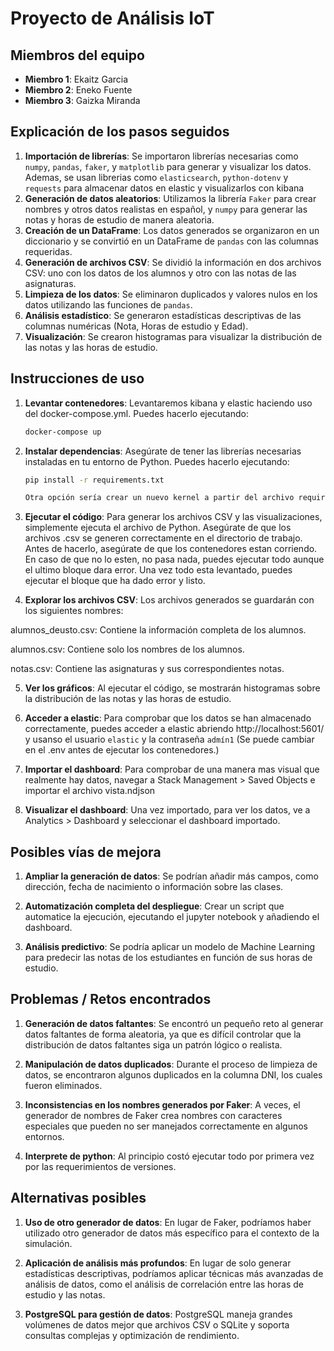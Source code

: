 # Proyecto de Análisis IoT

## Miembros del equipo
- **Miembro 1**: Ekaitz Garcia
- **Miembro 2**: Eneko Fuente
- **Miembro 3**: Gaizka Miranda

## Explicación de los pasos seguidos

1. **Importación de librerías**: Se importaron librerías necesarias como `numpy`, `pandas`, `faker`, y `matplotlib` para generar y visualizar los datos. Ademas, se usan librerias como `elasticsearch`, `python-dotenv` y `requests` para almacenar datos en elastic y visualizarlos con kibana
2. **Generación de datos aleatorios**: Utilizamos la librería `Faker` para crear nombres y otros datos realistas en español, y `numpy` para generar las notas y horas de estudio de manera aleatoria.
3. **Creación de un DataFrame**: Los datos generados se organizaron en un diccionario y se convirtió en un DataFrame de `pandas` con las columnas requeridas.
4. **Generación de archivos CSV**: Se dividió la información en dos archivos CSV: uno con los datos de los alumnos y otro con las notas de las asignaturas.
5. **Limpieza de los datos**: Se eliminaron duplicados y valores nulos en los datos utilizando las funciones de `pandas`.
6. **Análisis estadístico**: Se generaron estadísticas descriptivas de las columnas numéricas (Nota, Horas de estudio y Edad).
7. **Visualización**: Se crearon histogramas para visualizar la distribución de las notas y las horas de estudio.

## Instrucciones de uso

1. **Levantar contenedores**: Levantaremos kibana y elastic haciendo uso del docker-compose.yml. Puedes hacerlo ejecutando:
   ```bash
   docker-compose up

2. **Instalar dependencias**: Asegúrate de tener las librerías necesarias instaladas en tu entorno de Python. Puedes hacerlo ejecutando:
   ```bash
   pip install -r requirements.txt

   Otra opción sería crear un nuevo kernel a partir del archivo requirements.txt

3. **Ejecutar el código**: Para generar los archivos CSV y las visualizaciones, simplemente ejecuta el archivo de Python. Asegúrate de que los archivos .csv se generen correctamente en el directorio de trabajo. Antes de hacerlo, asegúrate de que los contenedores estan corriendo. En caso de que no lo esten, no pasa nada, puedes ejecutar todo aunque el ultimo bloque dara error. Una vez todo esta levantado, puedes ejecutar el bloque que ha dado error y listo.

4. **Explorar los archivos CSV**: Los archivos generados se guardarán con los siguientes nombres:

alumnos_deusto.csv: Contiene la información completa de los alumnos.

alumnos.csv: Contiene solo los nombres de los alumnos.

notas.csv: Contiene las asignaturas y sus correspondientes notas.

5. **Ver los gráficos**: Al ejecutar el código, se mostrarán histogramas sobre la distribución de las notas y las horas de estudio.

6. **Acceder a elastic**: Para comprobar que los datos se han almacenado correctamente, puedes acceder a elastic abriendo http://localhost:5601/ y usanso el usuario `elastic` y la contraseña `admín1` (Se puede cambiar en el .env antes de ejecutar los contenedores.)

7. **Importar el dashboard**: Para comprobar de una manera mas visual que realmente hay datos, navegar a Stack Management > Saved Objects e importar el archivo vista.ndjson

8. **Visualizar el dashboard**: Una vez importado, para ver los datos, ve a Analytics > Dashboard y seleccionar el dashboard importado.

## Posibles vías de mejora
1. **Ampliar la generación de datos**: Se podrían añadir más campos, como dirección, fecha de nacimiento o información sobre las clases.

2. **Automatización completa del despliegue**: Crear un script que automatice la ejecución, ejecutando el jupyter notebook y añadiendo el dashboard.

3. **Análisis predictivo**: Se podría aplicar un modelo de Machine Learning para predecir las notas de los estudiantes en función de sus horas de estudio.


## Problemas / Retos encontrados
1. **Generación de datos faltantes**: Se encontró un pequeño reto al generar datos faltantes de forma aleatoria, ya que es difícil controlar que la distribución de datos faltantes siga un patrón lógico o realista.

2. **Manipulación de datos duplicados**: Durante el proceso de limpieza de datos, se encontraron algunos duplicados en la columna DNI, los cuales fueron eliminados.

3. **Inconsistencias en los nombres generados por Faker**: A veces, el generador de nombres de Faker crea nombres con caracteres especiales que pueden no ser manejados correctamente en algunos entornos.

4. **Interprete de python**: Al principio costó ejecutar todo por primera vez por las requerimientos de versiones.

## Alternativas posibles
1. **Uso de otro generador de datos**: En lugar de Faker, podríamos haber utilizado otro generador de datos más específico para el contexto de la simulación.

2. **Aplicación de análisis más profundos**: En lugar de solo generar estadísticas descriptivas, podríamos aplicar técnicas más avanzadas de análisis de datos, como el análisis de correlación entre las horas de estudio y las notas.
3. **PostgreSQL para gestión de datos**: PostgreSQL maneja grandes volúmenes de datos mejor que archivos CSV o SQLite y soporta consultas complejas y optimización de rendimiento.

